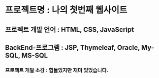 # 프로젝트명 : 나의 첫번째 웹사이트

## 프로젝트 개발 언어 : HTML, CSS, JavaScript

## BackEnd-프로그램 : JSP, Thymeleaf, Oracle, My-SQL, MS-SQL

### 프로젝트 개발 소감 : 힘들었지만 재미 있었습니다. 
